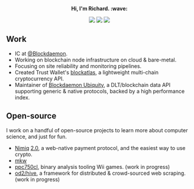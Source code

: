 <div align="center">
  <p>
    <strong>Hi, I'm Richard. :wave:</strong>
  </p>
  <a href="https://blockdaemon.com"><img src="https://badgen.net/badge/currently%20at/Blockdaemon/purple" /></a>
  <img src="https://badgen.net/badge/code%20quality/A/green" />
  <img src="https://badgen.net/badge/programming%20socks/*on*/pink" />
</div>

## Work

- IC at [@Blockdaemon](https://github.com/Blockdaemon).
- Working on blockchain node infrastructure on cloud & bare-metal.
- Focusing on site reliability and monitoring pipelines.
- Created Trust Wallet's [blockatlas](https://github.com/trustwallet/blockatlas), a lightweight multi-chain cryptocurrency API.
- Maintainer of [Blockdaemon Ubiquity](https://blockdaemon.com/platform/ubiquity/), a DLT/blockchain data API supporting generic & native protocols, backed by a high performance index.

## Open-source

I work on a handful of open-source projects to learn more about computer science, and just for fun.

- [Nimiq](https://nimiq.com) [2.0](https://github.com/nimiq/core-rs-albatross), a web-native payment protocol, and the easiest way to use crypto.
- [mkw](https://github.com/riidefi/mkw)
- [ppc750cl](https://github.com/terorie/ppc750cl), binary analysis tooling Wii games. (work in progress)
- [od2/hive](https://github.com/od2/hive), a framework for distributed & crowd-sourced web scraping. (work in progress)
